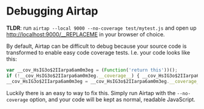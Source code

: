 # Debugging Airtap

**TLDR**: run `airtap --local 9000 --no-coverage test/mytest.js` and open up [http://localhost:9000/__REPLACEME](http://localhost:9000/__REPLACEME) in your browser of choice.

By default, Airtap can be difficult to debug because your source code is transformed to enable easy code coverage tests. I.e. your code looks like this:

```js
var __cov_HsIG3o$2IIarpa6am0m3eg = (Function('return this'))();
if (!__cov_HsIG3o$2IIarpa6am0m3eg.__coverage__) { __cov_HsIG3o$2IIarpa6am0m3eg.__coverage__ = {}; }
__cov_HsIG3o$2IIarpa6am0m3eg = __cov_HsIG3o$2IIarpa6am0m3eg.__coverage__;
```

Luckily there is an easy to way to fix this. Simply run Airtap with the `--no-coverage` option, and your code will be kept as normal, readable JavaScript.
